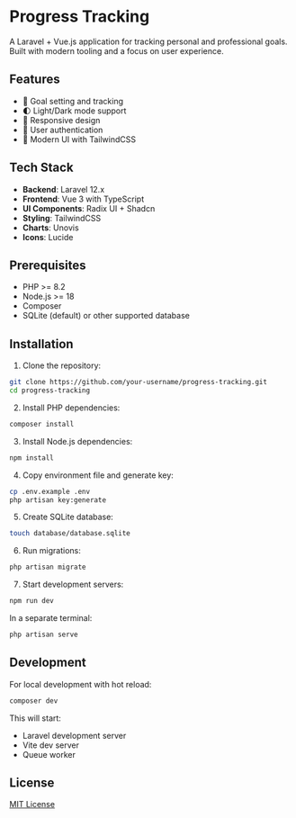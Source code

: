 # Progress Tracking

A Laravel + Vue.js application for tracking personal and professional goals. Built with modern tooling and a focus on user experience.

## Features

- 🎯 Goal setting and tracking
- 🌓 Light/Dark mode support
- 📱 Responsive design
- 🔐 User authentication
- 🎨 Modern UI with TailwindCSS

## Tech Stack

- **Backend**: Laravel 12.x
- **Frontend**: Vue 3 with TypeScript
- **UI Components**: Radix UI + Shadcn
- **Styling**: TailwindCSS
- **Charts**: Unovis
- **Icons**: Lucide

## Prerequisites

- PHP >= 8.2
- Node.js >= 18
- Composer
- SQLite (default) or other supported database

## Installation

1. Clone the repository:

```bash
git clone https://github.com/your-username/progress-tracking.git
cd progress-tracking
```

2. Install PHP dependencies:

```bash
composer install
```

3. Install Node.js dependencies:

```bash
npm install
```

4. Copy environment file and generate key:

```bash
cp .env.example .env
php artisan key:generate
```

5. Create SQLite database:

```bash
touch database/database.sqlite
```

6. Run migrations:

```bash
php artisan migrate
```

7. Start development servers:

```bash
npm run dev
```

In a separate terminal:

```bash
php artisan serve
```

## Development

For local development with hot reload:

```bash
composer dev
```

This will start:

- Laravel development server
- Vite dev server
- Queue worker

## License

[MIT License](LICENSE)
